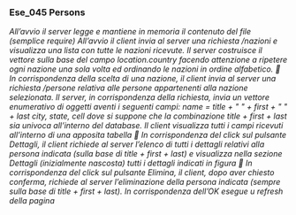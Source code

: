 ### Ese_045 Persons
*All’avvio il server legge e mantiene in memoria il contenuto del file (semplice require) All’avvio il client invia al server una richiesta /nazioni e visualizza una lista con tutte le nazioni ricevute. Il server costruisce il vettore sulla base del campo location.country facendo attenzione a ripetere ogni nazione una sola volta ed ordinando le nazioni in ordine alfabetico.  In corrispondenza della scelta di una nazione, il client invia al server una richiesta /persone relativa alle persone appartenenti alla nazione selezionata. Il server, in corrispondenza della richiesta, invia un vettore enumerativo di oggetti aventi i seguenti campi:
name = title + " " + first + " " + last city, state, cell dove si suppone che la combinazione title + first + last sia univoca all’interno del database. Il client visualizza tutti i campi ricevuti all’interno di una apposita tabella  In corrispondenza del click sul pulsante Dettagli, il client richiede al server l’elenco di tutti i dettagli relativi alla persona indicata (sulla base di title + first + last) e visualizza nella sezione Dettagli (inizialmente nascosta) tutti i dettagli indicati in figura  In corrispondenza del click sul pulsante Elimina, il client, dopo aver chiesto conferma, richiede al server l’eliminazione della persona indicata (sempre sulla base di title + first + last). In corrispondenza dell’OK esegue u refresh della pagina*
